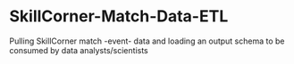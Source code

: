 # SkillCorner-Match-Data-ETL
Pulling SkillCorner match -event- data and loading an output schema to be consumed by data analysts/scientists
